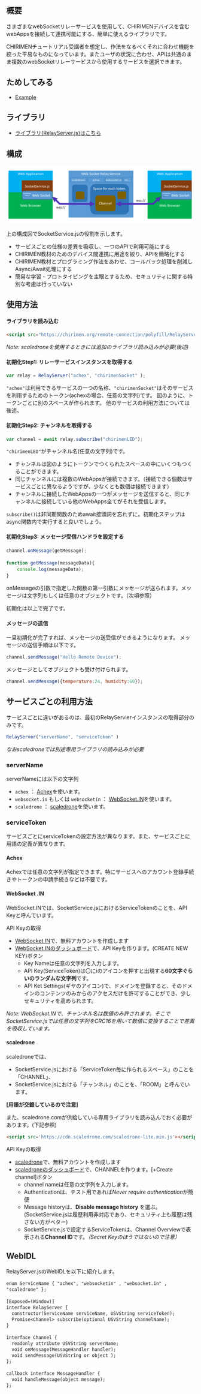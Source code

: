 ## 概要

さまざまなwebSocketリレーサービスを使用して、CHIRIMENデバイスを含むwebAppsを接続して連携可能にする、簡単に使えるライブラリです。

CHIRIMENチュートリアル受講者を想定し、作法をなるべくそれに合わせ機能を絞った平易なものになっています。またユーザの状況に合わせ、APIは共通のまま複数のwebSocketリレーサービスから使用するサービスを選択できます。

## ためしてみる
- [Example](examples/example1.html) 

## ライブラリ
- [ライブラリ(RelayServer.js)はこちら](polyfill/RelayServer.js)

## 構成

![構成図](imgs/relay.png "構成図")

上の構成図でSocketService.jsの役割を示します。

- サービスごとの仕様の差異を吸収し、一つのAPIで利用可能にする
- CHIRIMEN教材のためのデバイス間連携に用途を絞り、APIを簡略化する
- CHIRIMEN教材とプログラミング作法をあわせ、コールバック処理を削減しAsync/Await処理にする
- 簡易な学習・プロトタイピングを主眼とするため、セキュリティに関する特別な考慮は行っていない

## 使用方法

#### ライブラリを読み込む
```html
<script src="https://chirimen.org/remote-connection/polyfill/RelayServer.js"></script>
````

*Note: scaledroneを使用するときには追加のライブラリ読み込みが必要(後述)*

#### 初期化Step1: リレーサービスインスタンスを取得する
```javascript
var relay = RelayServer("achex", "chirimenSocket" ); 
```

```"achex"```は利用できるサービスの一つの名称、```"chirimenSocket"```はそのサービスを利用するためのトークン(achexの場合、任意の文字列)です。
図のように、トークンごとに別のスペースが作られます。
他のサービスの利用方法については後述。

#### 初期化Step2: チャンネルを取得する
```javascript
var channel = await relay.subscribe("chirimenLED");
```

```"chirimenLED"```がチャンネル名(任意の文字列)です。

- チャンネルは図のようにトークンでつくられたスペースの中にいくつもつくることができます。
- 同じチャンネルには複数のWebAppsが接続できます。（接続できる個数はサービスごとに異なるようですが、少なくとも数個は接続できます）
- チャンネルに接続したWebAppsの一つがメッセージを送信すると、同じチャンネルに接続している他のWebApps全てがそれを受信します。

```subscribe()```は非同期関数のためawait接頭詞を忘れずに。初期化ステップはasync関数内で実行すると良いでしょう。


#### 初期化Step3: メッセージ受信ハンドラを設定する
```javascript
channel.onMessage(getMessage);

function getMessage(messageData){
    console.log(messageData);
}
```

onMessageの引数で指定した関数の第一引数にメッセージが送られます。メッセージは文字列もしくは任意のオブジェクトです。（次項参照）

初期化は以上で完了です。

#### メッセージの送信
一旦初期化が完了すれば、メッセージの送受信ができるようになります。
メッセージの送信手順は以下です。
```javascript
channel.sendMessage("Hello Remote Device");
```
メッセージとしてオブジェクトも受け付けられます。
```javascript
channel.sendMessage({temperature:24, humidity:60});
```

## サービスごとの利用方法

サービスごとに違いがあるのは、最初のRelayServierインスタンスの取得部分のみです。
```javascript
RelayServer("serverName", "serviceToken" )
```
*なおscaledroneでは別途専用ライブラリの読み込みが必要*

### serverName

serverNameには以下の文字列
- ```achex``` ： [Achex](https://achex.ca/)を使います。
- ```websocket.in``` もしくは ```websocketin``` ： [WebSocket.IN](https://www.websocket.in/)を使います。
- ```scaledrone``` ： [scaledrone](https://www.scaledrone.com/)を使います。

### serviceToken

サービスごとにserviceTokenの設定方法が異なります。また、サービスごとに用語の定義が異なります。

#### Achex

Achexでは任意の文字列が指定できます。特にサービスへのアカウント登録手続きやトークンの申請手続きなどは不要です。

#### WebSocket .IN

WebSocket.INでは、SocketService.jsにおけるServiceTokenのことを、API Keyと呼んでいます。

API Keyの取得

- [WebSocket.IN](https://www.websocket.in/)で、無料アカウントを作成します
- [WebSocket.INのダッシュボード](https://www.websocket.in/settings/api)で、API Keyを作ります。(CREATE NEW KEY)ボタン
  - Key Nameは任意の文字列を入力します。
  - API Key(ServiceToken)は〇にiのアイコンを押すと出現する**60文字ぐらいのランダムな文字列**です。
  - API Ket Settings(ギヤのアイコン)で、ドメインを登録すると、そのドメインのコンテンツのみからのアクセスだけを許可することができ、少しセキュリティを高められます。

*Note: WebSocket.INで、チャンネル名は数値のみ許されます。そこでSocketService.jsでは任意の文字列をCRC16を用いて数値に変換することで差異を吸収しています。*

#### scaledrone

scaledroneでは、
- SocketService.jsにおける「ServiceToken毎に作られるスペース」のことを「CHANNEL」、　
- SocketService.jsにおける「チャンネル」のことを、「ROOM」と呼んでいます。

**[用語が交錯しているので注意]**

また、scaledrone.comが供給している専用ライブラリを読み込んでおく必要があります。(下記参照)
```html
<script src='https://cdn.scaledrone.com/scaledrone-lite.min.js'></script>
```


API Keyの取得

- [scaledrone](https://www.scaledrone.com/)で、無料アカウントを作成します
- [scaledroneのダッシュボード](https://dashboard.scaledrone.com/channels)で、CHANNELを作ります。[+Create channel]ボタン
  - channel nameは任意の文字列を入力します。
  - Authenticationは、テスト用であれば*Never require authentication*が簡便
  - Message historyは、**Disable message history** を選ぶ。(SocketService.jsは履歴利用非対応であり、セキュリティ上も履歴は残さない方がベター)
  - SocketService.jsで設定するServiceTokenは、Channel Overviewで表示される**Channel ID**です。*（Secret Keyのほうではないので注意）*

## WebIDL
RelayServer.jsのWebIDLを以下に紹介します。
```WebIDL
enum ServiceName { "achex", "websocketin" , "websocket.in" , "scaledrone" };

[Exposed=(Window)]
interface RelayServer {
  constructor(ServiceName serviceName, USVString serviceToken);
  Promise<Channel> subscribe(optional USVString channelName);
}

interface Channel {
  readonly attribute USVString serverName;
  void onMessage(MessageHandler handler);
  void sendMessage(USVString or object );
};

callback interface MessageHandler {
  void handleMessage(object message);
};
```
